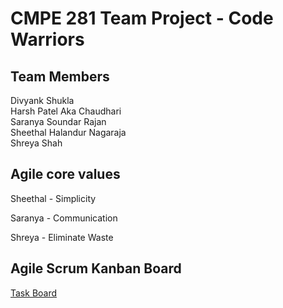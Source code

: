 # CMPE 281 Team Project - Code Warriors


## Team Members

Divyank Shukla  
Harsh Patel Aka Chaudhari  
Saranya Soundar Rajan  
Sheethal Halandur Nagaraja  
Shreya Shah

## Agile core values

Sheethal - Simplicity

Saranya - Communication

Shreya - Eliminate Waste


## Agile Scrum Kanban Board

[Task Board](https://github.com/nguyensjsu/fa18-281-code-warriors/projects/1)

